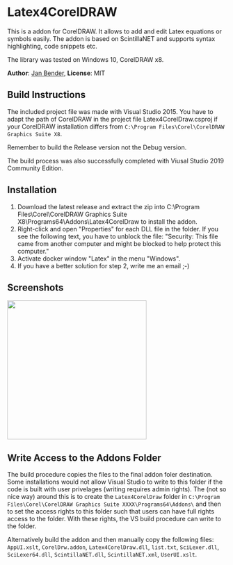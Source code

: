 # Latex4CorelDRAW

This is a addon for CorelDRAW. It allows to add and edit Latex equations or symbols easily. The addon is based on ScintillaNET and supports syntax highlighting, code snippets etc.

The library was tested on Windows 10, CorelDRAW x8. 

**Author**: [Jan Bender](http://www.interactive-graphics.de), **License**: MIT

## Build Instructions

The included project file was made with Visual Studio 2015. You have to adapt the path of CorelDRAW in the project file Latex4CorelDraw.csproj if your CorelDRAW installation differs from `C:\Program Files\Corel\CorelDRAW Graphics Suite X8`.

Remember to build the Release version not the Debug version.

The build process was also successfully completed with Viusal Studio 2019 Community Edition.

## Installation

1. Download the latest release and extract the zip into C:\Program Files\Corel\CorelDRAW Graphics Suite X8\Programs64\Addons\Latex4CorelDraw to install the addon.
2. Right-click and open "Properties" for each DLL file in the folder. If you see the following text, you have to unblock the file:
"Security: This file came from another computer and might be blocked to help protect this computer."
3. Activate docker window "Latex" in the menu "Windows".
4. If you have a better solution for step 2, write me an email ;-)

## Screenshots

<img src="screenshots/screenshot1.jpg" width="320">

## Write Access to the Addons Folder

The build procedure copies the files to the final addon foler destination.
Some installations would not allow Visual Studio to write to this folder if the code is built with user privelages (writing requires admin rights).  The (not so nice way) around this is to create the `Latex4CorelDraw` folder in 
`C:\Program Files\Corel\CorelDRAW Graphics Suite XXXX\Programs64\Addons\` and then to set the access rights to this folder such that users can have full rights access to the folder. With these rights, the VS build procedure can write to the folder.

Alternatively build the addon and then manually copy the following files:
`AppUI.xslt`,
`CorelDrw.addon`,
`Latex4CorelDraw.dll`,
`list.txt`,
`SciLexer.dll`,
`SciLexer64.dll`,
`ScintillaNET.dll`,
`ScintillaNET.xml`,
`UserUI.xslt`.

